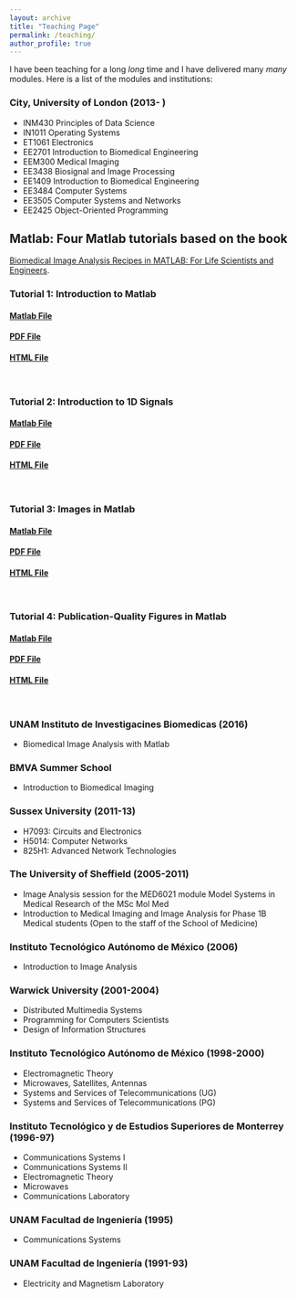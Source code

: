 ```yaml
---
layout: archive
title: "Teaching Page"
permalink: /teaching/
author_profile: true
---
```


I have been teaching for a long *long* time and I have delivered many *many* modules. Here is a list of the modules and institutions:

<h3>City, University of London (2013- )</h3>

 * INM430   Principles of Data Science
 * IN1011   Operating Systems
 * ET1061   Electronics
 * EE2701   Introduction to Biomedical Engineering
 * EEM300   Medical Imaging
 * EE3438 	Biosignal and Image Processing
 * EE1409   Introduction to Biomedical Engineering
 * EE3484 	Computer Systems
 * EE3505 	Computer Systems and Networks
 * EE2425  	Object-Oriented Programming

## Matlab: Four Matlab tutorials based on the book <a href="https://bcs.wiley.com/he-bcs/Books?action=index&bcsId=9651&itemId=1118657551">
Biomedical Image Analysis Recipes in MATLAB: For Life Scientists and Engineers</a>.

### Tutorial 1: Introduction to Matlab
#### <a href="http://www.staff.city.ac.uk/~sbbk034/tutorials/Tutorial_IntroductionToMatlab.m"> Matlab File </a>
#### <a href="http://www.staff.city.ac.uk/~sbbk034/tutorials/Tutorial_IntroductionToMatlab.pdf"> PDF File </a>
#### <a href="http://www.staff.city.ac.uk/~sbbk034/tutorials/Tutorial_IntroductionToMatlab.html"> HTML File </a>
<br>

### Tutorial 2: Introduction to 1D Signals
#### <a href="http://www.staff.city.ac.uk/~sbbk034/tutorials/Tutorial_1D_SignalsInMatlab.m"> Matlab File </a>
#### <a href="http://www.staff.city.ac.uk/~sbbk034/tutorials/Tutorial_1D_SignalsInMatlab.pdf"> PDF File </a>
#### <a href="http://www.staff.city.ac.uk/~sbbk034/tutorials/Tutorial_1D_SignalsInMatlab.html"> HTML File </a>
<br>

### Tutorial 3: Images in Matlab
#### <a href="http://www.staff.city.ac.uk/~sbbk034/tutorials/Tutorial_ImagesInMatlab.m"> Matlab File </a>
#### <a href="http://www.staff.city.ac.uk/~sbbk034/tutorials/Tutorial_ImagesInMatlab.pdf"> PDF File </a>
#### <a href="http://www.staff.city.ac.uk/~sbbk034/tutorials/Tutorial_ImagesInMatlab.html"> HTML File </a>
<br>

### Tutorial 4: Publication-Quality Figures in Matlab
#### <a href="http://www.staff.city.ac.uk/~sbbk034/tutorials/Tutorial_PublicationQualityFigures.m"> Matlab File </a>
#### <a href="http://www.staff.city.ac.uk/~sbbk034/tutorials/Tutorial_PublicationQualityFigures.pdf"> PDF File </a>
#### <a href="http://www.staff.city.ac.uk/~sbbk034/tutorials/Tutorial_PublicationQualityFigures.html"> HTML File </a>
<br>


<h3>UNAM Instituto de Investigacines Biomedicas (2016)</h3>

* Biomedical Image Analysis with Matlab  


<h3>BMVA Summer School</h3>

* Introduction to Biomedical Imaging

<h3>Sussex University (2011-13)</h3>

 *  H7093: Circuits and Electronics
 *  H5014: Computer Networks
 *  825H1: Advanced Network Technologies

<h3>The University of Sheffield (2005-2011)</h3>

 * Image Analysis session for the MED6021 module Model Systems in Medical Research of the MSc Mol Med
 * Introduction to Medical Imaging and Image Analysis for Phase 1B Medical students (Open to the staff of the School of Medicine)

<h3> Instituto Tecnológico Autónomo de México (2006)</h3>

 *   Introduction to Image Analysis

<h3>Warwick University (2001-2004)</h3>

 *  Distributed Multimedia Systems
 *  Programming for Computers Scientists
 *  Design of Information Structures


<h3>Instituto Tecnológico Autónomo de México (1998-2000)</h3>

 *  Electromagnetic Theory
 *  Microwaves, Satellites, Antennas
 *  Systems and Services of Telecommunications (UG)
 *  Systems and Services of Telecommunications (PG)



<h3>Instituto Tecnológico y de Estudios Superiores de Monterrey (1996-97)</h3>

 *    Communications Systems I
 *    Communications Systems II
 *    Electromagnetic Theory
 *    Microwaves
 *    Communications Laboratory

 <h3>UNAM Facultad de Ingeniería (1995)</h3>

  *    Communications Systems

<h3>UNAM Facultad de Ingeniería (1991-93)</h3>

 *    Electricity and Magnetism Laboratory
